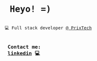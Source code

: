 
<pre>
<h1> Heyo! =) </h1>
💻 Full stack developer <a href="https://prix.tech/">@ PrixTech</a>
 <h3> Contact me: 
 <a href="https://www.linkedin.com/in/yaralviana/">linkedin</a> 💻 </h5> 
</pre>
